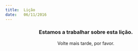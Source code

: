 ```yaml
---
title:  Lição
date:   06/11/2016
---
```


### <center>Estamos a trabalhar sobre esta lição.</center>
<center>Volte mais tarde, por favor.</center>